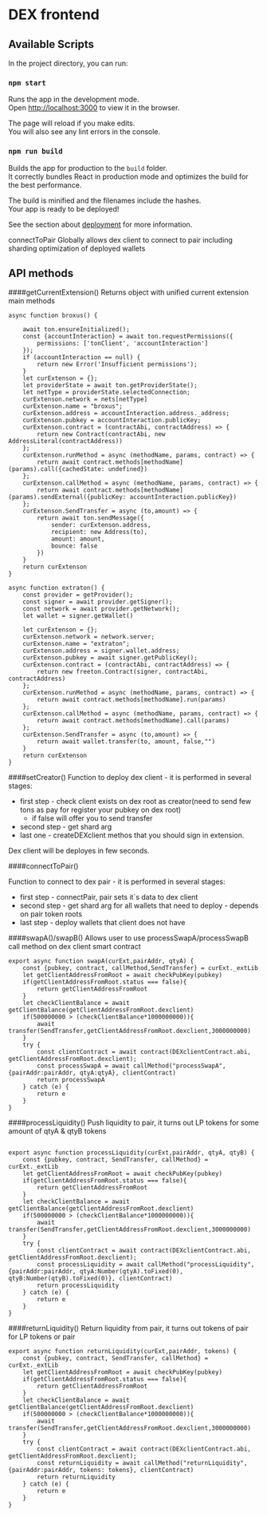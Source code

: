 # DEX frontend
## Available Scripts

In the project directory, you can run:

### `npm start`

Runs the app in the development mode.<br>
Open [http://localhost:3000](http://localhost:3000) to view it in the browser.

The page will reload if you make edits.<br>
You will also see any lint errors in the console.

### `npm run build`

Builds the app for production to the `build` folder.<br>
It correctly bundles React in production mode and optimizes the build for the best performance.

The build is minified and the filenames include the hashes.<br>
Your app is ready to be deployed!

See the section about [deployment](https://facebook.github.io/create-react-app/docs/deployment) for more information.

connectToPair
Globally allows dex client to connect to pair including sharding optimization of deployed wallets

## API methods

####getCurrentExtension()
Returns object with unified current extension main methods

```
async function broxus() {

    await ton.ensureInitialized();
    const {accountInteraction} = await ton.requestPermissions({
        permissions: ['tonClient', 'accountInteraction']
    });
    if (accountInteraction == null) {
        return new Error('Insufficient permissions');
    }
    let curExtenson = {};
    let providerState = await ton.getProviderState();
    let netType = providerState.selectedConnection;
    curExtenson.network = nets[netType]
    curExtenson.name = "broxus";
    curExtenson.address = accountInteraction.address._address;
    curExtenson.pubkey = accountInteraction.publicKey;
    curExtenson.contract = (contractAbi, contractAddress) => {
        return new Contract(contractAbi, new AddressLiteral(contractAddress))
    };
    curExtenson.runMethod = async (methodName, params, contract) => {
        return await contract.methods[methodName](params).call({cachedState: undefined})
    };
    curExtenson.callMethod = async (methodName, params, contract) => {
        return await contract.methods[methodName](params).sendExternal({publicKey: accountInteraction.publicKey})
    };
    curExtenson.SendTransfer = async (to,amount) => {
        return await ton.sendMessage({
            sender: curExtenson.address,
            recipient: new Address(to),
            amount: amount,
            bounce: false
        })
    }
    return curExtenson
}
```
```
async function extraton() {
    const provider = getProvider();
    const signer = await provider.getSigner();
    const network = await provider.getNetwork();
    let wallet = signer.getWallet()
    
    let curExtenson = {};
    curExtenson.network = network.server;
    curExtenson.name = "extraton";
    curExtenson.address = signer.wallet.address;
    curExtenson.pubkey = await signer.getPublicKey();
    curExtenson.contract = (contractAbi, contractAddress) => {
        return new freeton.Contract(signer, contractAbi, contractAddress)
    };
    curExtenson.runMethod = async (methodName, params, contract) => {
        return await contract.methods[methodName].run(params)
    };
    curExtenson.callMethod = async (methodName, params, contract) => {
        return await contract.methods[methodName].call(params)
    };
    curExtenson.SendTransfer = async (to,amount) => {
        return await wallet.transfer(to, amount, false,"")
    }
    return curExtenson
}
```
####setCreator()
Function to deploy dex client - it is performed in several stages:

+ first step - check client exists on dex root as creator(need to send few tons as pay for register your pubkey on dex root)
    + if false will offer you to send transfer
+ second step - get shard arg
+ last one - createDEXclient methos that you should sign in extension.

Dex client will be deployes in few seconds.

####connectToPair()

Function to connect to dex pair - it is performed in several stages:

+ first step - connectPair, pair sets it`s data to dex client
+ second step - get shard arg for all wallets that need to deploy - depends on pair token roots
+ last step - deploy wallets that client does not have

####swapA()/swapB()
Allows user to use processSwapA/processSwapB call method on dex client smart contract
```
export async function swapA(curExt,pairAddr, qtyA) {
    const {pubkey, contract, callMethod,SendTransfer} = curExt._extLib
    let getClientAddressFromRoot = await checkPubKey(pubkey)
    if(getClientAddressFromRoot.status === false){
        return getClientAddressFromRoot
    }
    let checkClientBalance = await getClientBalance(getClientAddressFromRoot.dexclient)
    if(500000000 > (checkClientBalance*1000000000)){
        await transfer(SendTransfer,getClientAddressFromRoot.dexclient,3000000000)
    }
    try {
        const clientContract = await contract(DEXclientContract.abi, getClientAddressFromRoot.dexclient);
        const processSwapA = await callMethod("processSwapA", {pairAddr:pairAddr, qtyA:qtyA}, clientContract)
        return processSwapA
    } catch (e) {
        return e
    }
}
```
####processLiquidity()
Push liquidity to pair, it turns out LP tokens for some amount of qtyA & qtyB tokens
```

export async function processLiquidity(curExt,pairAddr, qtyA, qtyB) {
    const {pubkey, contract, SendTransfer, callMethod} = curExt._extLib
    let getClientAddressFromRoot = await checkPubKey(pubkey)
    if(getClientAddressFromRoot.status === false){
        return getClientAddressFromRoot
    }
    let checkClientBalance = await getClientBalance(getClientAddressFromRoot.dexclient)
    if(500000000 > (checkClientBalance*1000000000)){
        await transfer(SendTransfer,getClientAddressFromRoot.dexclient,3000000000)
    }
    try {
        const clientContract = await contract(DEXclientContract.abi, getClientAddressFromRoot.dexclient);
        const processLiquidity = await callMethod("processLiquidity", {pairAddr:pairAddr, qtyA:Number(qtyA).toFixed(0), qtyB:Number(qtyB).toFixed(0)}, clientContract)
        return processLiquidity
    } catch (e) {
        return e
    }
}
```
####returnLiquidity()
Return liquidity from pair, it turns out tokens of pair for LP tokens or pair
```
export async function returnLiquidity(curExt,pairAddr, tokens) {
    const {pubkey, contract, SendTransfer, callMethod} = curExt._extLib
    let getClientAddressFromRoot = await checkPubKey(pubkey)
    if(getClientAddressFromRoot.status === false){
        return getClientAddressFromRoot
    }
    let checkClientBalance = await getClientBalance(getClientAddressFromRoot.dexclient)
    if(500000000 > (checkClientBalance*1000000000)){
        await transfer(SendTransfer,getClientAddressFromRoot.dexclient,3000000000)
    }
    try {
        const clientContract = await contract(DEXclientContract.abi, getClientAddressFromRoot.dexclient);
        const returnLiquidity = await callMethod("returnLiquidity", {pairAddr:pairAddr, tokens: tokens}, clientContract)
        return returnLiquidity
    } catch (e) {
        return e
    }
}
